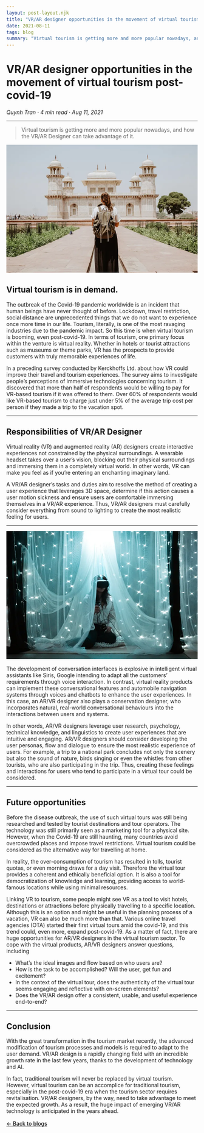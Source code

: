 ```yaml
---
layout: post-layout.njk
title: "VR/AR designer opportunities in the movement of virtual tourism post-covid-19"
date: 2021-08-11
tags: blog
summary: "Virtual tourism is getting more and more popular nowadays, and how the VR/AR Designer can take advantage of it."
---
```


# VR/AR designer opportunities in the movement of virtual tourism post-covid-19

*Quynh Tran · 4 min read · Aug 11, 2021*

<hr class="section-divider">


>Virtual tourism is getting more and more popular nowadays, and how the VR/AR Designer can take advantage of it.


![Photo by Ibrahim Rifath on Unsplash](/assets/blog-3,%201.webp)

## Virtual tourism is in demand.

The outbreak of the Covid-19 pandemic worldwide is an incident that human beings have never thought of before. Lockdown, travel restriction, social distance are unprecedented things that we do not want to experience once more time in our life. Tourism, literally, is one of the most ravaging industries due to the pandemic impact. So this time is when virtual tourism is booming, even post-covid-19. In terms of tourism, one primary focus within the venture is virtual reality. Whether in hotels or tourist attractions such as museums or theme parks, VR has the prospects to provide customers with truly memorable experiences of life.

In a preceding survey conducted by Kerckhoffs Ltd. about how VR could improve their travel and tourism experiences. The survey aims to investigate people’s perceptions of immersive technologies concerning tourism. It discovered that more than half of respondents would be willing to pay for VR-based tourism if it was offered to them. Over 60% of respondents would like VR-based tourism to charge just under 5% of the average trip cost per person if they made a trip to the vacation spot.

<hr class="section-divider">

## Responsibilities of VR/AR Designer

Virtual reality (VR) and augmented reality (AR) designers create interactive experiences not constrained by the physical surroundings. A wearable headset takes over a user’s vision, blocking out their physical surroundings and immersing them in a completely virtual world. In other words, VR can make you feel as if you’re entering an enchanting imaginary land.

A VR/AR designer’s tasks and duties aim to resolve the method of creating a user experience that leverages 3D space, determine if this action causes a user motion sickness and ensure users are comfortable immersing themselves in a VR/AR experience. Thus, VR/AR designers must carefully consider everything from sound to lighting to create the most realistic feeling for users.

<hr class="section-divider">

![Photo by Barbara Zandoval on Unsplash](/assets/blog-3,%202.webp)

The development of conversation interfaces is explosive in intelligent virtual assistants like Siris, Google intending to adapt all the customers’ requirements through voice interaction. In contrast, virtual reality products can implement these conversational features and automobile navigation systems through voices and chatbots to enhance the user experiences. In this case, an AR/VR designer also plays a conservation designer, who incorporates natural, real-world conversational behaviours into the interactions between users and systems.

In other words, AR/VR designers leverage user research, psychology, technical knowledge, and linguistics to create user experiences that are intuitive and engaging. AR/VR designers should consider developing the user personas, flow and dialogue to ensure the most realistic experience of users. For example, a trip to a national park concludes not only the scenery but also the sound of nature, birds singing or even the whistles from other tourists, who are also participating in the trip. Thus, creating these feelings and interactions for users who tend to participate in a virtual tour could be considered.

<hr class="section-divider">


## Future opportunities

Before the disease outbreak, the use of such virtual tours was still being researched and tested by tourist destinations and tour operators. The technology was still primarily seen as a marketing tool for a physical site. However, when the Covid-19 are still haunting, many countries avoid overcrowded places and impose travel restrictions. Virtual tourism could be considered as the alternative way for travelling at home.

In reality, the over-consumption of tourism has resulted in tolls, tourist quotas, or even morning draws for a day visit. Therefore the virtual tour provides a coherent and ethically beneficial option. It is also a tool for democratization of knowledge and learning, providing access to world-famous locations while using minimal resources.

Linking VR to tourism, some people might see VR as a tool to visit hotels, destinations or attractions before physically travelling to a specific location. Although this is an option and might be useful in the planning process of a vacation, VR can also be much more than that. Various online travel agencies (OTA) started their first virtual tours amid the covid-19, and this trend could, even more, expand post-covid-19. As a matter of fact, there are huge opportunities for AR/VR designers in the virtual tourism sector. To cope with the virtual products, AR/VR designers answer questions, including

- What’s the ideal images and flow based on who users are?
- How is the task to be accomplished? Will the user, get fun and excitement?
- In the context of the virtual tour, does the authenticity of the virtual tour seems engaging and reflective with on-screen elements?
- Does the VR/AR design offer a consistent, usable, and useful experience end-to-end?


<hr class="section-divider">


## Conclusion

With the great transformation in the tourism market recently, the advanced modification of tourism processes and models is required to adapt to the user demand. VR/AR design is a rapidly changing field with an incredible growth rate in the last few years, thanks to the development of technology and AI.

In fact, traditional tourism will never be replaced by virtual tourism. However, virtual tourism can be an accomplice for traditional tourism, especially in the post-covid-19 era when the tourism sector requires revitalisation. VR/AR designers, by the way, need to take advantage to meet the expected growth. As a result, the huge impact of emerging VR/AR technology is anticipated in the years ahead.

<a href="/#blogs" style="color: var(--accentColor); font-weight: 500; text-decoration: underline; display: block; margin-top: 1rem;">&larr; Back to blogs</a>